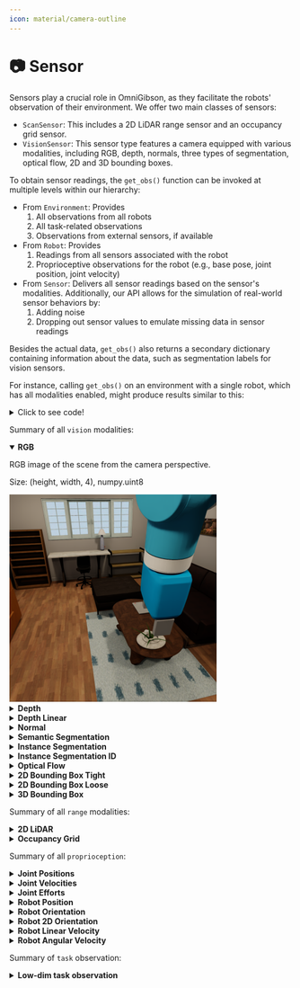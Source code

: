 ```yaml
---
icon: material/camera-outline
---
```


# 📷 **Sensor**

Sensors play a crucial role in OmniGibson, as they facilitate the robots' observation of their environment. We offer two main classes of sensors:

 - `ScanSensor`: This includes a 2D LiDAR range sensor and an occupancy grid sensor.
 - `VisionSensor`: This sensor type features a camera equipped with various modalities, including RGB, depth, normals, three types of segmentation, optical flow, 2D and 3D bounding boxes.

To obtain sensor readings, the `get_obs()` function can be invoked at multiple levels within our hierarchy:

 - From `Environment`: Provides
    1. All observations from all robots
    2. All task-related observations
    3. Observations from external sensors, if available
 - From `Robot`: Provides
    1. Readings from all sensors associated with the robot
    2. Proprioceptive observations for the robot (e.g., base pose, joint position, joint velocity)
 - From `Sensor`: Delivers all sensor readings based on the sensor's modalities. Additionally, our API allows for the simulation of real-world sensor behaviors by:
    1. Adding noise
    2. Dropping out sensor values to emulate missing data in sensor readings

Besides the actual data, `get_obs()` also returns a secondary dictionary containing information about the data, such as segmentation labels for vision sensors.

For instance, calling `get_obs()` on an environment with a single robot, which has all modalities enabled, might produce results similar to this:

<details>
<summary>Click to see code!</summary>
<pre><code>
data: 
{
    "robot0": {
        "robot0:laser_link:Lidar:0": {
            "scan": np.array(...),
            "occupancy_grid": np.array(...)
        },
        "robot0:eyes:Camera:0": {
            "rgb": np.array(...),
            "depth": np.array(...),
            "depth_linear": np.array(...),
            "normal": np.array(...),
            "flow": np.array(...),
            "bbox_2d_tight": np.array(...),
            "bbox_2d_loose": np.array(...),
            "bbox_3d": np.array(...),
            "seg_semantic": np.array(...),
            "seg_instance": np.array(...),
            "seg_instance_id": np.array(...)
        },
        "proprio": np.array(...)
    }
    "task": {
        "low_dim": np.array(...)
    }
}

info:
{
    'robot0': {
        'robot0:laser_link:Lidar:0': {}, 
        'robot0:eyes:Camera:0': {
            'seg_semantic': {'298104422': 'object', '764121901': 'background', '2814990211': 'agent'}, 
            'seg_instance': {...}, 
            'seg_instance_id': {...}
        }, 
        'proprio': {}
    }
}
</code></pre>
</details>

Summary of all `vision` modalities:

<details open>
    <summary><strong>RGB</strong></summary>
    <p>RGB image of the scene from the camera perspective.</p>
    <p>Size: (height, width, 4), numpy.uint8</p>
    <img src="../assets/camera_asset/rgb.png" alt="rgb">
</details>

<details>
    <summary><strong>Depth</strong></summary>
    <p>Distance between the camera and everything else in the scene.</p>
    <p>Size: (height, width), numpy.float32</p>
    <img src="../assets/camera_asset/depth.png" alt="Depth Map">
</details>

<details>
    <summary><strong>Depth Linear</strong></summary>
    <p>Distance between the camera and everything else in the scene, where distance measurement is linearly proportional to the actual distance.</p>
    <p>Size: (height, width), numpy.float32</p>
    <img src="../assets/camera_asset/depth_linear.png" alt="Depth Map Linear">
</details>

<details>
    <summary><strong>Normal</strong></summary>
    <p>Surface normals - vectors perpendicular to the surface of objects in the scene.</p>
    <p>Size: (height, width, 4), numpy.float32</p>
    <img src="../assets/camera_asset/normal.png" alt="Normal">
</details>

<details>
    <summary><strong>Semantic Segmentation</strong></summary>
    <p>Each pixel is assigned a label, indicating the object category it belongs to (e.g., table, chair).</p>
    <p>Size: (height, width), numpy.uint32</p>
    <img src="../assets/camera_asset/seg_semantic.png" alt="Semantic Segmentation">
</details>

<details>
    <summary><strong>Instance Segmentation</strong></summary>
    <p>Each pixel is assigned a label, indicating the specific object instance it belongs to (e.g., table1, chair2).</p>
    <p>Size: (height, width), numpy.uint32</p>
    <img src="../assets/camera_asset/seg_instance.png" alt="Instance Segmentation">
</details>

<details>
    <summary><strong>Instance Segmentation ID</strong></summary>
    <p>Each pixel is assigned a label, indicating the specific object instance it belongs to (e.g., /World/table1/visuals, /World/chair2/visuals).</p>
    <p>Size: (height, width), numpy.uint32</p>
    <img src="../assets/camera_asset/seg_instance_id.png" alt="Instance Segmentation ID">
</details>

<details>
    <summary><strong>Optical Flow</strong></summary>
    <p>Optical flow - motion of pixels belonging to objects caused by the relative motion between the camera and the scene.</p>
    <p>Size: (height, width, 4), numpy.float32</p>
</details>

<details>
    <summary><strong>2D Bounding Box Tight</strong></summary>
    <p>2D bounding boxes wrapping individual objects, excluding any parts that are occluded.</p>
    <p>Size: a list of <br>
        semanticID, numpy.uint32;<br> 
        x_min, numpy.int32;<br> 
        y_min, numpy.int32;<br>  
        x_max, numpy.int32;<br> 
        y_max, numpy.int32;<br> 
        occlusion_ratio, numpy.float32</p>
    <img src="../assets/camera_asset/bbox_2d_tight.png" alt="2D Bounding Box Tight">
</details>

<details>
    <summary><strong>2D Bounding Box Loose</strong></summary>
    <p>2D bounding boxes wrapping individual objects, including occluded parts.</p>
    <p>Size: a list of <br>
        semanticID, numpy.uint32;<br> 
        x_min, numpy.int32;<br> 
        y_min, numpy.int32;<br>  
        x_max, numpy.int32;<br> 
        y_max, numpy.int32;<br> 
        occlusion_ratio, numpy.float32</p>
    <img src="../assets/camera_asset/bbox_2d_loose.png" alt="2D Bounding Box Loose">
</details>

<details>
    <summary><strong>3D Bounding Box</strong></summary>
    <p>3D bounding boxes wrapping individual objects.</p>
    <p>Size: a list of <br>
        semanticID, numpy.uint32;<br> 
        x_min, numpy.float32;<br>
        y_min, numpy.float32;<br>
        z_min, numpy.float32;<br>
        x_max, numpy.float32;<br>
        y_max, numpy.float32;<br>
        z_max, numpy.float32;<br>
        transform (4x4), numpy.float32;<br>
        occlusion_ratio, numpy.float32</p>
</details>

Summary of all `range` modalities:

<details>
    <summary><strong>2D LiDAR</strong></summary>
    <p>Distances to surrounding objects by emitting laser beams and detecting the reflected light.</p>
    <p>Size: (# of horizontal rays, # of vertical rays), numpy.float32</p>
</details>

<details>
    <summary><strong>Occupancy Grid</strong></summary>
    <p>A representation of the environment as a 2D grid where each cell indicates the presence (or absence) of an obstacle.</p>
    <p>Size: (grid resolution, grid resolution), numpy.float32</p>
</details>

Summary of all `proprioception`:

<details>
    <summary><strong>Joint Positions</strong></summary>
    <p>Joint positions.</p>
    <p>Size: # of joints, numpy.float64</p>
</details>

<details>
    <summary><strong>Joint Velocities</strong></summary>
    <p>Joint velocities.</p>
    <p>Size: # of joints, numpy.float64</p>
</details>

<details>
    <summary><strong>Joint Efforts</strong></summary>
    <p>Torque measured at each joint.</p>
    <p>Size: # of joints, numpy.float64</p>
</details>

<details>
    <summary><strong>Robot Position</strong></summary>
    <p>Robot position in the world frame.</p>
    <p>Size: (x, y, z), numpy.float64</p>
</details>

<details>
    <summary><strong>Robot Orientation</strong></summary>
    <p>Robot global euler orientation.</p>
    <p>Size: (roll, pitch, yaw), numpy.float64</p>
</details>

<details>
    <summary><strong>Robot 2D Orientation</strong></summary>
    <p>Robot orientation on the XY plane of the world frame.</p>
    <p>Size: angle, numpy.float64</p>
</details>

<details>
    <summary><strong>Robot Linear Velocity</strong></summary>
    <p>Robot linear velocity.</p>
    <p>Size: (x_vel, y_vel, z_vel), numpy.float64</p>
</details>

<details>
    <summary><strong>Robot Angular Velocity</strong></summary>
    <p>Robot angular velocity.</p>
    <p>Size: (x_vel, y_vel, z_vel), numpy.float64</p>
</details>

Summary of `task` observation:

<details>
    <summary><strong>Low-dim task observation</strong></summary>
    <p>Task-specific observation, e.g. navigation goal position.</p>
    <p>Size: # of low-dim observation, numpy.float64</p>
</details>
